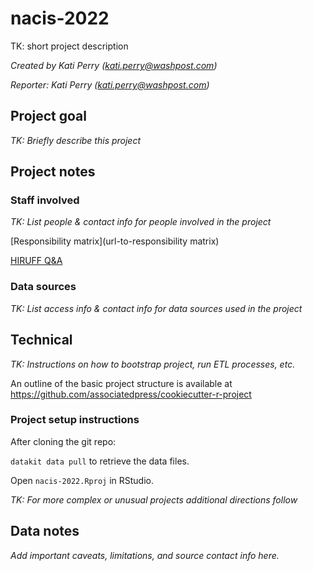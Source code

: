 # nacis-2022

TK: short project description

*Created by Kati Perry (<kati.perry@washpost.com>)*

*Reporter: Kati Perry (<kati.perry@washpost.com>)*

## Project goal

*TK: Briefly describe this project*

## Project notes

### Staff involved

*TK: List people & contact info for people involved in the project*

[Responsibility matrix](url-to-responsibility matrix)

[HIRUFF Q&A](url-to-hiruff)

### Data sources

*TK: List access info & contact info for data sources used in the project*

## Technical

*TK: Instructions on how to bootstrap project, run ETL processes, etc.*

An outline of the basic project structure is available at https://github.com/associatedpress/cookiecutter-r-project

### Project setup instructions

After cloning the git repo:

`datakit data pull` to retrieve the data files.

Open `nacis-2022.Rproj` in RStudio.

*TK: For more complex or unusual projects additional directions follow*

## Data notes

*Add important caveats, limitations, and source contact info here.*
